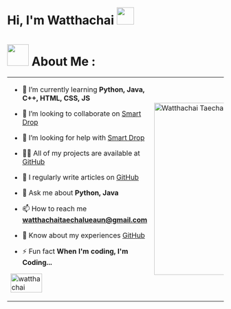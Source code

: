 # Hi, I'm Watthachai <img src="https://github.com/TheDudeThatCode/TheDudeThatCode/blob/master/Assets/Hi.gif" width="40px">

# <img src="https://github.com/TheDudeThatCode/TheDudeThatCode/blob/master/Assets/Developer.gif" width="50px"> About Me :
<table>
<tr>
  <td valign="center">
    
- 🌱 I’m currently learning **Python, Java, C++, HTML, CSS, JS**

- 👯 I’m looking to collaborate on [Smart Drop](https://github.com/Watthachai/Smart-DropV2)

- 🤝 I’m looking for help with [Smart Drop](https://github.com/Watthachai/Smart-DropV2)

- 👨‍💻 All of my projects are available at [GitHub](https://github.com/Watthachai/)

- 📝 I regularly write articles on [GitHub](https://github.com/Watthachai/)

- 💬 Ask me about **Python, Java**

- 📫 How to reach me **watthachaitaechalueaun@gmail.com**

- 📄 Know about my experiences [GitHub](https://github.com/Watthachai/)

- ⚡ Fun fact **When I'm coding, I'm Coding...**
  <p align="center">
<img width="48%" src="https://github-readme-streak-stats.herokuapp.com/?user=watthachai&theme=highcontrast&hide_border=true" alt="watthachai" />
</p>
<td >
    <a href="https://app.daily.dev/itswatthachai"><img src="https://api.daily.dev/devcards/af2270eb17304233863d27759e28400a.png?r=ayb" width="400" alt="Watthachai Taechalue's Dev Card"/></a>
  </td>

</tr>
</table>
